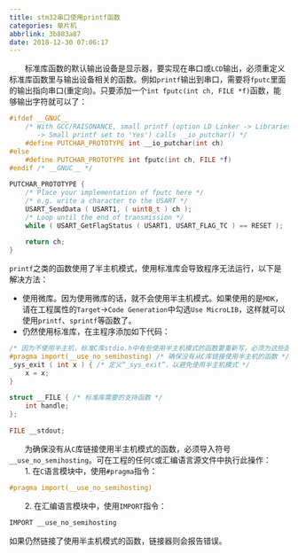 ```yaml
---
title: stm32串口使用printf函数
categories: 单片机
abbrlink: 3b883a87
date: 2018-12-30 07:06:17
---
```

&emsp;&emsp;标准库函数的默认输出设备是显示器，要实现在串口或`LCD`输出，必须重定义标准库函数里与输出设备相关的函数。例如`printf`输出到串口，需要将`fputc`里面的输出指向串口(重定向)。只要添加一个`int fputc(int ch, FILE *f)`函数，能够输出字符就可以了：<!--more-->

``` cpp
#ifdef __GNUC__
    /* With GCC/RAISONANCE, small printf (option LD Linker -> Libraries
       -> Small printf set to 'Yes') calls __io_putchar() */
    #define PUTCHAR_PROTOTYPE int __io_putchar(int ch)
#else
    #define PUTCHAR_PROTOTYPE int fputc(int ch, FILE *f)
#endif /* __GNUC__ */
​
PUTCHAR_PROTOTYPE {
    /* Place your implementation of fputc here */
    /* e.g. write a character to the USART */
    USART_SendData ( USART1, ( uint8_t ) ch );
    /* Loop until the end of transmission */
    while ( USART_GetFlagStatus ( USART1, USART_FLAG_TC ) == RESET );
​
    return ch;
}
```

`printf`之类的函数使用了半主机模式，使用标准库会导致程序无法运行，以下是解决方法：

- 使用微库。因为使用微库的话，就不会使用半主机模式。如果使用的是`MDK`，请在工程属性的`Target`->`Code Generation`中勾选`Use MicroLIB`，这样就可以使用`printf`、`sprintf`等函数了。
- 仍然使用标准库，在主程序添加如下代码：

``` cpp
/* 因为不使用半主机，标准C库stdio.h中有些使用半主机模式的函数要重新写，必须为这些函数提供自己的实现 */
#pragma import(__use_no_semihosting) /* 确保没有从C库链接使用半主机的函数 */
_sys_exit ( int x ) { /* 定义“_sys_exit”，以避免使用半主机模式 */
    x = x;
}
​
struct __FILE { /* 标准库需要的支持函数 */
    int handle;
};
​
FILE __stdout;
```

&emsp;&emsp;为确保没有从`C`库链接使用半主机模式的函数，必须导入符号`__use_no_semihosting`。可在工程的任何`C`或汇编语言源文件中执行此操作：
&emsp;&emsp;1. 在`C`语言模块中，使用`#pragma`指令：

``` cpp
#pragma import(__use_no_semihosting)
```

&emsp;&emsp;2. 在汇编语言模块中，使用`IMPORT`指令：

``` cpp
IMPORT __use_no_semihosting
```

如果仍然链接了使用半主机模式的函数，链接器则会报告错误。